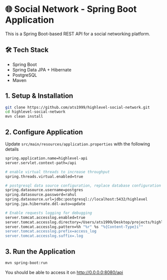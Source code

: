 # 🌐 Social Network - Spring Boot Application
This is a Spring Boot-based REST API for a social networking platform.

## 🛠️ Tech Stack
- Spring Boot
- Spring Data JPA + Hibernate
- PostgreSQL
- Maven

## 1. Setup & Installation
```bash
git clone https://github.com/ats1999/highlevel-social-network.git
cd highlevel-social-network
mvn clean install
```

## 2. Configure Application
Update `src/main/resources/application.properties` with the following details

```bash
spring.application.name=highlevel-api
server.servlet.context-path=/api

# enable virtual threads to increase throughput
spring.threads.virtual.enabled=true

# postgresql data source configuration, replace database configuration details with the actual details
spring.datasource.username=postgres
spring.datasource.password=rahul
spring.datasource.url=jdbc:postgresql://localhost:5432/highlevel
spring.jpa.hibernate.ddl-auto=update

# Enable requests logging for debugging
server.tomcat.accesslog.enabled=true
server.tomcat.accesslog.directory=/Users/ats1999/Desktop/projects/highlevel-social-network/logs
server.tomcat.accesslog.pattern=%h "%r" %s "%{Content-Type}i""
server.tomcat.accesslog.prefix=access_log
server.tomcat.accesslog.suffix=.log
```

## 3. Run the Application
```bash
mvn spring-boot:run
```

You should be able to access it on http://0.0.0.0:8080/api
